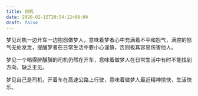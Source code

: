 ```yaml
---
title: 司机
date: 2020-02-15T20:54:12+08:00
draft: false
---
```


梦见司机一边开车一边抱怨做梦人，意味着梦者心中充满着不平和怨气，满腔的怒气无处发泄，提醒梦者在日常生活中要小心谨慎，否则极其容易伤害他人。


梦见一个喝得醉醺醺的司机仍然在开车，意味着做梦人在日常生活中有时不能找到方向，缺乏主见。


梦见自己是司机，开着车在高速公路上行驶，意味着做梦人最近精神愉快，生活快乐。

